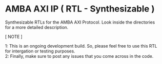 # AMBA AXI IP ( RTL - Synthesizable )

Synthesizable RTLs for the AMBA AXI Protocol.
Look inside the directories for a more detailed description.

[ NOTE ] 

1: This is an ongoing development build. So, please feel free to use this RTL for intergation or testing purposes.      
2: Finally, make sure to post any issues that you come across in the code.

